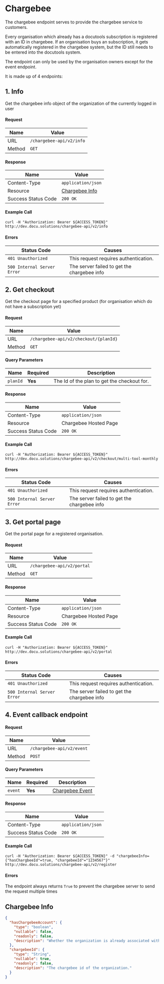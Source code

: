 # Chargebee
The chargebee endpoint serves to provide the chargebee service to customers.

Every organisation which already has a docutools subscription is registered with an ID in chargebee.
If an organisation buys an subscription, it gets automatically registered in the chargebee system,
but the ID still needs to be entered into the docutools system.

The endpoint can only be used by the organisation owners except for the event endpoint.

It is made up of 4 endpoints:

## 1. Info
Get the chargebee info object of the organization of the currently logged in user

#### Request
| Name | Value |
| -------- | ------- |
| URL | `/chargebee-api/v2/info` |
| Method | `GET` |

#### Response
| Name | Value |
| -------- | ------- |
| Content-Type | `application/json` |
| Resource | [Chargebee Info](#chargebee-info) |
| Success Status Code | `200 OK` |

#### Example Call
`curl -H "Authorization: Bearer ${ACCESS_TOKEN}" http://dev.docu.solutions/chargebee-api/v2/info`

#### Errors
| Status Code | Causes |
| ---------------- | --------- |
| `401 Unauthorized` | This request requires authentication. |
| `500 Internal Server Error` | The server failed to get the chargebee info |

## 2. Get checkout
Get the checkout page for a specified product (for organisation which do not have a subscription yet)

#### Request
| Name | Value |
| -------- | ------- |
| URL | `/chargebee-api/v2/checkout/{planId}` |
| Method | `GET` |

#### Query Parameters
| Name | Required | Description |
| -------- | ------------ | --------------- |
| `planId` | **Yes** | The Id of the plan to get the checkout for. |

#### Response
| Name | Value |
| -------- | ------- |
| Content-Type | `application/json` |
| Resource | Chargebee Hosted Page |
| Success Status Code | `200 OK` |

#### Example Call
`curl -H "Authorization: Bearer ${ACCESS_TOKEN}" http://dev.docu.solutions/chargebee-api/v2/checkout/multi-tool-monthly`

#### Errors
| Status Code | Causes |
| ---------------- | --------- |
| `401 Unauthorized` | This request requires authentication. |
| `500 Internal Server Error` | The server failed to get the chargebee info |

## 3. Get portal page
Get the portal page for a registered organisation.

#### Request
| Name | Value |
| -------- | ------- |
| URL | `/chargebee-api/v2/portal` |
| Method | `GET` |

#### Response
| Name | Value |
| -------- | ------- |
| Content-Type | `application/json` |
| Resource | Chargebee Hosted Page |
| Success Status Code | `200 OK` |

#### Example Call
`curl -H "Authorization: Bearer ${ACCESS_TOKEN}" http://dev.docu.solutions/chargebee-api/v2/portal`

#### Errors
| Status Code | Causes |
| ---------------- | --------- |
| `401 Unauthorized` | This request requires authentication. |
| `500 Internal Server Error` | The server failed to get the chargebee info |

## 4. Event callback endpoint

#### Request
| Name | Value |
| -------- | ------- |
| URL | `/chargebee-api/v2/event` |
| Method | `POST` |

#### Query Parameters
| Name | Required | Description |
| -------- | ------------ | --------------- |
| `event` | **Yes** | [Chargebee Event](https://apidocs.chargebee.com/docs/api/events)

#### Response
| Name | Value |
| -------- | ------- |
| Content-Type | `application/json` |
| Success Status Code | `200 OK` |

#### Example Call
`curl -H "Authorization: Bearer ${ACCESS_TOKEN}" -d "chargebeeInfo={"hasChargbeeId"=true, "chargebeeId"="1234567"}" http://dev.docu.solutions/chargebee-api/v2/register `

#### Errors
The endpoint always returns `True` to prevent the chargebee server
to send the request multiple times

## Chargebee Info 
```json
{
  "hasChargebeeAccount": {
    "type": "boolean",
    "nullable": false,
    "readonly": false,
    "description": "Whether the organization is already associated with a chargebee account"
  },
  "chargebeeId": {
    "type": "String",
    "nullable": true,
    "readonly": false,
    "description": "The chargebee id of the organization."
  }
}
```
